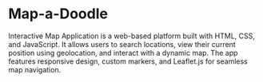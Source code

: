 # Map-a-Doodle
Interactive Map Application is a web-based platform built with HTML, CSS, and JavaScript. It allows users to search locations, view their current position using geolocation, and interact with a dynamic map. The app features responsive design, custom markers, and Leaflet.js for seamless map navigation.
